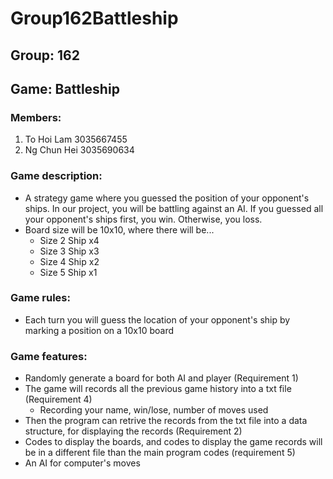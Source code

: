# Group162Battleship

## Group: 162
## Game: Battleship
### Members:
1. To Hoi Lam 3035667455
2. Ng Chun Hei 3035690634

### Game description:
* A strategy game where you guessed the position of your opponent's ships. In our project, you will be battling against an AI. If you guessed all your opponent's ships first, you win. Otherwise, you loss.
* Board size will be 10x10, where there will be...
    * Size 2 Ship x4
    * Size 3 Ship x3
    * Size 4 Ship x2
    * Size 5 Ship x1

###  Game rules:
* Each turn you will guess the location of your opponent's ship by marking a position on a 10x10 board

### Game features:
* Randomly generate a board for both AI and player (Requirement 1)
* The game will records all the previous game history into a txt file (Requirement 4)
    * Recording your name, win/lose, number of moves used
* Then the program can retrive the records from the txt file into a data structure, for displaying the records (Requirement 2)
* Codes to display the boards, and codes to display the game records will be in a different file than the main program codes (requirement 5)
* An AI for computer's moves
